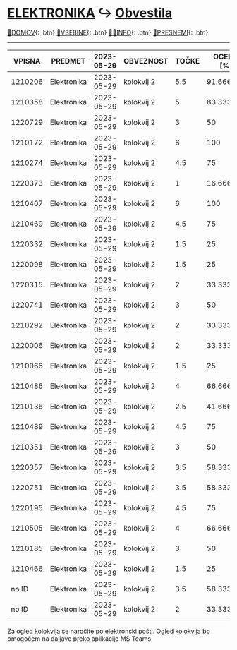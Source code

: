 # [ELEKTRONIKA](../index.md) ↪ [Obvestila](./index.md)

[🏡DOMOV](../index.md){: .btn}
[📝VSEBINE](../Vsebine/index.md){: .btn}
[👨‍🎓INFO](../info.md){: .btn}
[💾PRESNEMI](../Presnemi/index.md){: .btn}

---
 
| VPISNA | PREDMET | 2023-05-29 | OBVEZNOST | TOČKE | OCENA [%] |
| ---- | ---- | ---- | ---- | ---- | ---- |
| 1210206 | Elektronika | 2023-05-29 | kolokvij 2 | 5.5 | 91.666667 |
| 1210358 | Elektronika | 2023-05-29 | kolokvij 2 | 5 | 83.333333 |
| 1220729 | Elektronika | 2023-05-29 | kolokvij 2 | 3 | 50 |
| 1210172 | Elektronika | 2023-05-29 | kolokvij 2 | 6 | 100 |
| 1210274 | Elektronika | 2023-05-29 | kolokvij 2 | 4.5 | 75 |
| 1220373 | Elektronika | 2023-05-29 | kolokvij 2 | 1 | 16.666667 |
| 1210407 | Elektronika | 2023-05-29 | kolokvij 2 | 6 | 100 |
| 1210469 | Elektronika | 2023-05-29 | kolokvij 2 | 4.5 | 75 |
| 1220332 | Elektronika | 2023-05-29 | kolokvij 2 | 1.5 | 25 |
| 1220098 | Elektronika | 2023-05-29 | kolokvij 2 | 1.5 | 25 |
| 1220315 | Elektronika | 2023-05-29 | kolokvij 2 | 2 | 33.333333 |
| 1220741 | Elektronika | 2023-05-29 | kolokvij 2 | 3 | 50 |
| 1210292 | Elektronika | 2023-05-29 | kolokvij 2 | 2 | 33.333333 |
| 1220006 | Elektronika | 2023-05-29 | kolokvij 2 | 2 | 33.333333 |
| 1210066 | Elektronika | 2023-05-29 | kolokvij 2 | 1.5 | 25 |
| 1210486 | Elektronika | 2023-05-29 | kolokvij 2 | 4 | 66.666667 |
| 1210136 | Elektronika | 2023-05-29 | kolokvij 2 | 2.5 | 41.666667 |
| 1210489 | Elektronika | 2023-05-29 | kolokvij 2 | 4.5 | 75 |
| 1210351 | Elektronika | 2023-05-29 | kolokvij 2 | 3 | 50 |
| 1220357 | Elektronika | 2023-05-29 | kolokvij 2 | 3.5 | 58.333333 |
| 1220751 | Elektronika | 2023-05-29 | kolokvij 2 | 3.5 | 58.333333 |
| 1220195 | Elektronika | 2023-05-29 | kolokvij 2 | 4.5 | 75 |
| 1210505 | Elektronika | 2023-05-29 | kolokvij 2 | 4 | 66.666667 |
| 1210185 | Elektronika | 2023-05-29 | kolokvij 2 | 3 | 50 |
| 1210466 | Elektronika | 2023-05-29 | kolokvij 2 | 1.5 | 25 |
| no ID | Elektronika | 2023-05-29 | kolokvij 2 | 3.5 | 58.333333 |
| no ID | Elektronika | 2023-05-29 | kolokvij 2 | 2 | 33.333333 |

Za ogled kolokvija se naročite po elektronski pošti. Ogled kolokvija bo omogočem na daljavo preko aplikacije MS Teams.
